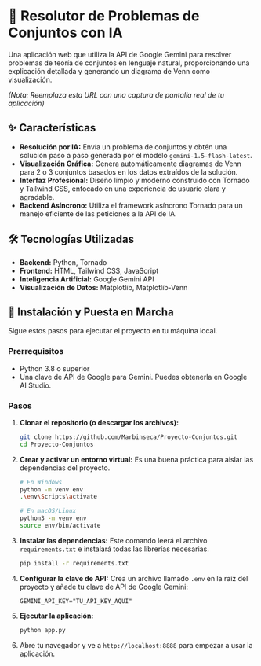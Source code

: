 # 🧠 Resolutor de Problemas de Conjuntos con IA

Una aplicación web que utiliza la API de Google Gemini para resolver problemas de teoría de conjuntos en lenguaje natural, proporcionando una explicación detallada y generando un diagrama de Venn como visualización.

 
*(Nota: Reemplaza esta URL con una captura de pantalla real de tu aplicación)*

## ✨ Características

- **Resolución por IA:** Envía un problema de conjuntos y obtén una solución paso a paso generada por el modelo `gemini-1.5-flash-latest`.
- **Visualización Gráfica:** Genera automáticamente diagramas de Venn para 2 o 3 conjuntos basados en los datos extraídos de la solución.
- **Interfaz Profesional:** Diseño limpio y moderno construido con Tornado y Tailwind CSS, enfocado en una experiencia de usuario clara y agradable.
- **Backend Asíncrono:** Utiliza el framework asíncrono Tornado para un manejo eficiente de las peticiones a la API de IA.

## 🛠️ Tecnologías Utilizadas

- **Backend:** Python, Tornado
- **Frontend:** HTML, Tailwind CSS, JavaScript
- **Inteligencia Artificial:** Google Gemini API
- **Visualización de Datos:** Matplotlib, Matplotlib-Venn

## 🚀 Instalación y Puesta en Marcha

Sigue estos pasos para ejecutar el proyecto en tu máquina local.

### Prerrequisitos

- Python 3.8 o superior
- Una clave de API de Google para Gemini. Puedes obtenerla en Google AI Studio.

### Pasos

1.  **Clonar el repositorio (o descargar los archivos):**
    ```bash
    git clone https://github.com/Marbinseca/Proyecto-Conjuntos.git
    cd Proyecto-Conjuntos
    ```

2.  **Crear y activar un entorno virtual:**
    Es una buena práctica para aislar las dependencias del proyecto.
    ```bash
    # En Windows
    python -m venv env
    .\env\Scripts\activate

    # En macOS/Linux
    python3 -m venv env
    source env/bin/activate
    ```

3.  **Instalar las dependencias:**
    Este comando leerá el archivo `requirements.txt` e instalará todas las librerías necesarias.
    ```bash
    pip install -r requirements.txt
    ```

4.  **Configurar la clave de API:**
    Crea un archivo llamado `.env` en la raíz del proyecto y añade tu clave de API de Google Gemini:
    ```
    GEMINI_API_KEY="TU_API_KEY_AQUI"
    ```

5.  **Ejecutar la aplicación:**
    ```bash
    python app.py
    ```

6.  Abre tu navegador y ve a `http://localhost:8888` para empezar a usar la aplicación.
